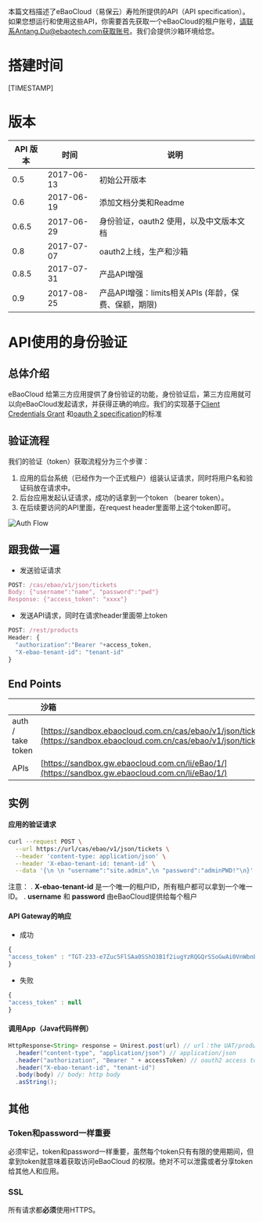 本篇文档描述了eBaoCloud（易保云）寿险所提供的API（API specification）。如果您想运行和使用这些API，你需要首先获取一个eBaoCloud的租户账号，请联系Antang.Du@ebaotech.com获取账号。我们会提供沙箱环境给您。

# 搭建时间
[TIMESTAMP]

# 版本
API 版本| 时间  |说明
--|---|--
0.5  | 2017-06-13  | 初始公开版本
0.6  | 2017-06-19  | 添加文档分类和Readme
0.6.5 | 2017-06-29  | 身份验证，oauth2 使用，以及中文版本文档
0.8  | 2017-07-07  | oauth2上线，生产和沙箱
0.8.5 | 2017-07-31 | 产品API增强
0.9 | 2017-08-25 | 产品API增强：limits相关APIs (年龄，保费、保额，期限)


# API使用的身份验证

## 总体介绍

eBaoCloud 给第三方应用提供了身份验证的功能，身份验证后，第三方应用就可以向eBaoCloud发起请求，并获得正确的响应。我们的实现基于[Client Credentials Grant](http://tools.ietf.org/html/rfc6749#section-4.4) 和[oauth 2 specification](http://tools.ietf.org/html/rfc6749)的标准

## 验证流程

我们的验证（token）获取流程分为三个步骤：

1. 应用的后台系统（已经作为一个正式租户）组装认证请求，同时将用户名和验证码放在请求中。
2. 后台应用发起认证请求，成功的话拿到一个token （bearer token）。
3. 在后续要访问的API里面，在request header里面带上这个token即可。

![Auth Flow](/assets/oauth.png)

## 跟我做一遍

* 发送验证请求

```js
POST: /cas/ebao/v1/json/tickets
Body: {"username":"name", "password":"pwd"}
Response: {"access_token": "xxxx"}
```

* 发送API请求，同时在请求header里面带上token

```js
POST: /rest/products
Header: {
  "authorization":"Bearer "+access_token,
  "X-ebao-tenant-id": "tenant-id"
}
```

## End Points

| | 沙箱 | 生产 |
| :--- | :--- | :--- |
| auth / take token | [https://sandbox.ebaocloud.com.cn/cas/ebao/v1/json/tickets](https://sandbox.ebaocloud.com.cn/cas/ebao/v1/json/tickets) | [https://ebaocloud.com.cn/cas/ebao/v1/json/tickets](https://ebaocloud.com.cn/cas/ebao/v1/json/tickets) |
| APIs | [https://sandbox.gw.ebaocloud.com.cn/li/eBao/1/](https://sandbox.gw.ebaocloud.com.cn/li/eBao/1/) | [https://gw.ebaocloud.com.cn/li/eBao/1/](https://gw.ebaocloud.com.cn/li/eBao/1/)|


## 实例

#### 应用的验证请求

```bash
curl --request POST \
  --url https://url/cas/ebao/v1/json/tickets \
  --header 'content-type: application/json' \
  --header 'X-ebao-tenant-id: tenant-id' \
  --data '{\n \n "username":"site.admin",\n "password":"adminPWD!"\n}'
```

注意：
.  **X-ebao-tenant-id** 是一个唯一的租户ID，所有租户都可以拿到一个唯一ID。
.  **username** 和 **password** 由eBaoCloud提供给每个租户


#### API Gateway的响应

* 成功

```js
{
"access_token" : "TGT-233-e7Zuc5FlSAa0SShO3B1f2iugYzRQGQrSSoGwAi0VnWbnBNDwHg"
}
```

* 失败

```js
{
"access_token" : null
}
```

#### 调用App（Java代码样例）

```java
HttpResponse<String> response = Unirest.post(url) // url：the UAT/product URL
  .header("content-type", "application/json") // application/json
  .header("authorization", "Bearer " + accessToken) // oauth2 access token：the accessToken
  .header("X-ebao-tenant-id", "tenant-id")
  .body(body) // body: http body
  .asString();
```

## 其他

### Token和password一样重要

必须牢记，token和password一样重要，虽然每个token只有有限的使用期间，但拿到token就意味着获取访问eBaoCloud
的权限。绝对不可以泄露或者分享token给其他人和应用。

### SSL

所有请求都**必须**使用HTTPS。
